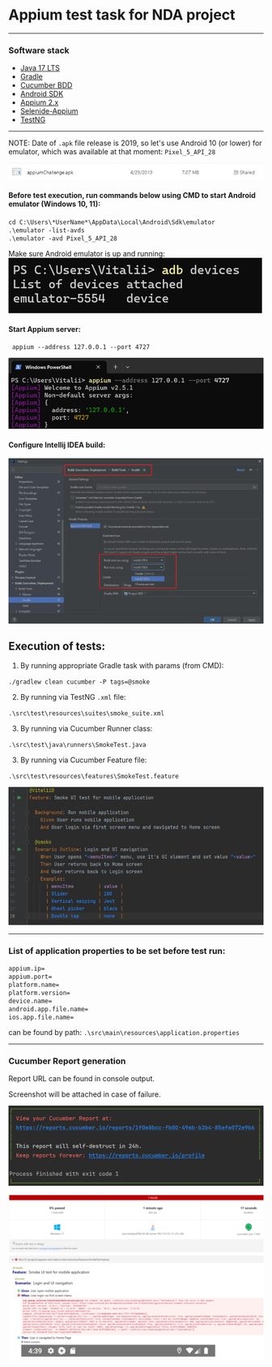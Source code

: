 # Appium test task for NDA project

___
### Software stack
- [Java 17 LTS](https://www.oracle.com/java/technologies/javase/jdk17-archive-downloads.html)
- [Gradle](https://gradle.org/)
- [Cucumber BDD](https://cucumber.io/)
- [Android SDK](https://developer.android.com/studio)
- [Appium 2.x](https://github.com/appium/appium)
- [Selenide-Appium](https://github.com/selenide-examples/selenide-appium)
- [TestNG](https://testng.org/doc/)
___
NOTE: Date of `.apk` file release is 2019, so let's use Android 10 (or lower) for emulator, which was available at that moment:
`Pixel_5_API_28`

![apkFileDate.png](src\main\resources\readme\apkFileDate.png)

#### Before test execution, run commands below using CMD to start Android emulator (Windows 10, 11):

```shell
cd C:\Users\*UserName*\AppData\Local\Android\Sdk\emulator
.\emulator -list-avds
.\emulator -avd Pixel_5_API_28
```
Make sure Android emulator is up and running:
![adb.png](https://github.com/vitaliidzubenko/appium-task/blob/main/src/main/resources/readme/adb.png)

#### Start Appium server:
```shell
 appium --address 127.0.0.1 --port 4727
```
![appium.png](src\main\resources\readme\appium.png)

#### Configure Intellij IDEA build:
![ideaConfig.png](src\main\resources\readme\ideaConfig.png)

## Execution of tests:

1. By running appropriate Gradle task with params (from CMD):

`./gradlew clean cucumber -P tags=@smoke`

2. By running via TestNG `.xml` file: 

`.\src\test\resources\suites\smoke_suite.xml`

3. By running via Cucumber Runner class: 

`.\src\test\java\runners\SmokeTest.java`

3. By running via Cucumber Feature file:

`.\src\test\resources\features\SmokeTest.feature`

![featureFile.png](src\main\resources\readme\featureFile.png)

___
### List of application properties to be set before test run:
 ```
appium.ip=
appium.port=
platform.name=
platform.version=
device.name=
android.app.file.name=
ios.app.file.name=
 ```

can be found by path: `.\src\main\resources\application.properties`

___
### Cucumber Report generation
Report URL can be found in console output.

Screenshot will be attached in case of failure.

![reportUrl.png](src\main\resources\readme\reportUrl.png)

![reportExample.png](src\main\resources\readme\reportExample.png)
